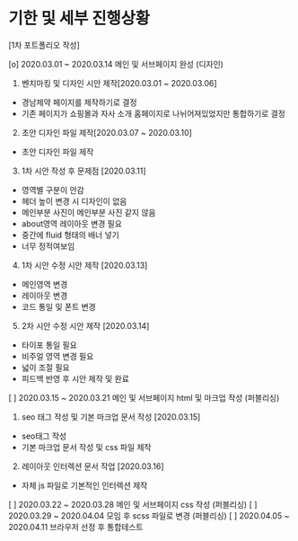 # 기한 및 세부 진행상황

[1차 포트폴리오 작성]

[o] 2020.03.01 ~ 2020.03.14 메인 및 서브페이지 완성 (디자인)

1. 벤치마킹 및 디자인 시안 제작[2020.03.01 ~ 2020.03.06]

- 경남제약 페이지를 제작하기로 결정
- 기존 페이지가 쇼핑몰과 자사 소개 홈페이지로 나뉘어져있었지만 통합하기로 결정

2. 초안 디자인 파일 제작[2020.03.07 ~ 2020.03.10]

- 초안 디자인 파일 제작

3.  1차 시안 작성 후 문제점 [2020.03.11]

- 영역별 구분이 안감
- 헤더 높이 변경 시 디자인이 없음
- 메인부분 사진이 메인부분 사진 같지 않음
- about영역 레이아웃 변경 필요
- 중간에 fluid 형태의 배너 넣기
- 너무 정적여보임

4.  1차 시안 수정 시안 제작 [2020.03.13]

- 메인영역 변경
- 레이아웃 변경
- 코드 통일 및 폰트 변경

5.  2차 시안 수정 시안 제작 [2020.03.14]

- 타이포 통일 필요
- 비주얼 영역 변경 필요
- 넓이 조절 필요
- 피드백 반영 후 시안 제작 및 완료

[ ] 2020.03.15 ~ 2020.03.21 메인 및 서브페이지 html 및 마크업 작성 (퍼블리싱)

1. seo 태그 작성 및 기본 마크업 문서 작성 [2020.03.15]

- seo태그 작성
- 기본 마크업 문서 작성 및 css 파일 제작

2. 레이아웃 인터렉션 문서 작업 [2020.03.16]

- 자체 js 파일로 기본적인 인터렉션 제작

[ ] 2020.03.22 ~ 2020.03.28 메인 및 서브페이지 css 작성 (퍼블리싱)
[ ] 2020.03.29 ~ 2020.04.04 모임 후 scss 파일로 변경 (퍼블리싱)
[ ] 2020.04.05 ~ 2020.04.11 브라우저 선정 후 통합테스트

<!-- 0 x로 실행여부를 표시해 주세요 -->
